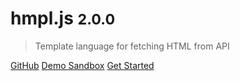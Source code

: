 # hmpl.js <small>2.0.0</small>

> Template language for fetching HTML from API

[GitHub](https://github.com/hmpljs/hmpl)
[Demo Sandbox](https://codesandbox.io/p/sandbox/basic-hmpl-example-dxlgfg)
[Get Started](#getting-started)
